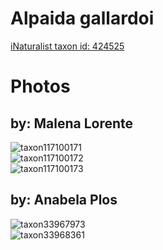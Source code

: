 
Alpaida gallardoi
=================
  
[iNaturalist taxon id: 424525](https://www.inaturalist.org/taxa/424525)
# Photos

## by: Malena Lorente
  
![taxon117100171](https://inaturalist-open-data.s3.amazonaws.com/photos/125430287/medium.jpg)  
![taxon117100172](https://inaturalist-open-data.s3.amazonaws.com/photos/125430247/medium.jpg)  
![taxon117100173](https://inaturalist-open-data.s3.amazonaws.com/photos/125430328/medium.jpg)
## by: Anabela Plos
  
![taxon33967973](https://inaturalist-open-data.s3.amazonaws.com/photos/37265912/medium.jpeg)  
![taxon33968361](https://inaturalist-open-data.s3.amazonaws.com/photos/37266182/medium.jpeg)